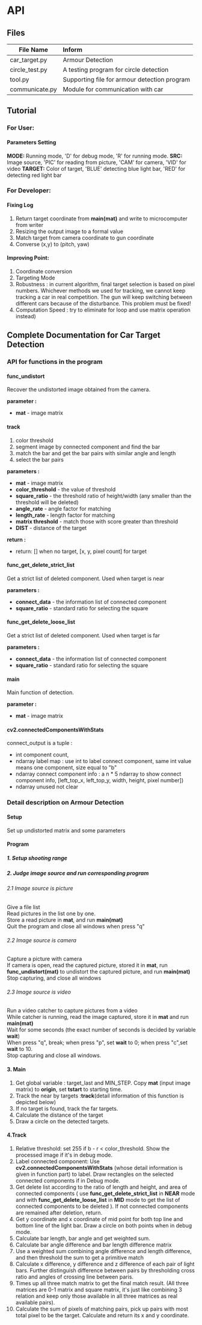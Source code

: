 # API

## Files
|File Name            | Inform                                        |
|------------         |:----                                          |
|car_target.py        | Armour Detection                              |
|circle_test.py       | A testing program for circle detection        |
|tool.py              | Supporting file for armour detection program  |
|communicate.py       | Module for communication  with car            |

## Tutorial

### For User:
#### Parameters Setting
<b>MODE:  </b> Running mode, 'D' for debug mode, 'R' for running mode.
<b>SRC:   </b> Image source, 'PIC' for reading from picture, 'CAM' for camera, 'VID' for video
<b>TARGET:</b> Color of target, 'BLUE' detecting blue light bar, 'RED' for detecting red light bar

### For Developer:

#### Fixing Log
1. Return target coordinate from <b>main(mat)</b> and write to microcomputer from writer
2. Resizing the output image to a formal value
3. Match target from camera coordinate to gun coordinate
4. Converse (x,y) to (pitch, yaw)

#### Improving Point:
1. Coordinate conversion
2. Targeting Mode
3. Robustness : in current algorithm, final target selection is based on pixel numbers. Whichever methods we used for tracking, we cannot keep tracking a car in real competition. The gun will keep switching between different cars because of the disturbance. This problem must be fixed!  
4. Computation Speed : try to eliminate for loop and use matrix operation instead)


## Complete Documentation for Car Target Detection

### API for functions in the program
#### func_undistort
Recover the undistorted image obtained from the camera. </br>

<b>parameter :</b>
* <b>mat</b> - image matrix

#### track
1. color threshold
2. segment image by connected component and find the bar
3. match the bar and get the bar pairs with similar angle and length
4. select the bar pairs</br>

<b>parameters :</b>
* <b>mat</b> - image matrix
* <b>color_threshold</b> - the value of threshold
* <b>square_ratio</b> - the threshold ratio of height/width (any smaller than the threshold will be deleted)
* <b>angle_rate</b> - angle factor for matching
* <b>length_rate</b> - length factor for matching
* <b>matrix threshold</b> - match those with score greater than threshold
* <b>DIST</b> - distance of the target

<b> return :</b>
* return: [] when no target, [x, y, pixel count] for target

#### func_get_delete_strict_list
Get a strict list of deleted component. Used when target is near

<b>parameters :</b>
* <b>connect_data</b> - the information list of connected component
* <b>square_ratio</b> - standard ratio for selecting the square

#### func_get_delete_loose_list

Get a strict list of deleted component. Used when target is far

<b>parameters :</b>
* <b>connect_data</b> - the information list of connected component
* <b>square_ratio</b> - standard ratio for selecting the square

#### main
Main function of detection.

<b>parameter :</b>
* <b>mat</b> - image matrix

#### cv2.connectedComponentsWithStats

connect_output is a tuple :
- int component count,
- ndarray label map : use int to label connect  component, same int value means one component, size equal to "b"
- ndarray connect component info : a n * 5 ndarray to show connect component info, [left_top_x, left_top_y, width, height, pixel number])
- ndarray unused not clear


### Detail description on Armour Detection

#### Setup
Set up undistorted matrix and some parameters

#### Program

##### 1. Setup shooting range

##### 2. Judge image source and run corresponding program

###### 2.1 Image source is picture<br>

Give a file list<br>
Read pictures in the list one by one.<br>
Store a read picture in <b>mat</b>, and run <b>main(mat)</b> <br>
Quit the program and close all windows when press "q"<br>
###### 2.2 Image source is camera

Capture a picture with camera<br>
If camera is open, read the captured picture, stored it in <b>mat</b>, run <b>func_undistort(mat)</b> to undistort the captured picture, and run <b>main(mat)</b><br>
Stop capturing, and close all windows

###### 2.3 Image source is video

Run a video catcher to capture pictures from a video<br>
While catcher is running, read the image captured, store it in <b>mat</b> and run <b>main(mat)</b><br>
Wait for some seconds (the exact number of seconds is decided by variable <b>wait</b>)<br>
When press "q", break; when press "p", set <b>wait</b> to 0; when press "c",set <b>wait</b> to 10.<br>
Stop capturing and close all windows.

#### 3. Main
1. Get global variable : target_last and MIN_STEP. Copy <b>mat</b> (input image matrix) to <b>origin</b>, set <b>tstart</b> to starting time.
2. Track the near by targets :<b>track</b>(detail information of this function is depicted below)
3. If no target is found, track the far targets.
4. Calculate the distance of the target
5. Draw a circle on the detected targets.

#### 4.Track
1. Relative threshold: set 255 if b - r < color_threshold. Show the processed image if it's in debug mode.<br>
2. Label connected component: Use <b>cv2.connectedComponentsWithStats</b> (whose detail information is given in function part) to label. Draw rectangles on the selected connected components if in Debug mode.
3. Get delete list according to the ratio of length and height, and area of connected components ( use <b>func_get_delete_strict_list</b> in <b>NEAR</b> mode and with <b>func_get_delete_loose_list</b> in <b>MID</b> mode to get the list of connected components to be deleted ). If not connected components are remained after deletion, return.
4. Get y coordinate and x coordinate of mid point for both top line and bottom line of the light bar. Draw a circle on both points when in debug mode.
5. Calculate bar length, bar angle and get weighted sum.
6. Calculate bar angle difference and bar length difference  matrix
7. Use a weighted sum combining angle difference and length difference, and then threshold the sum to get a primitive match
8. Calculate x difference, y difference and z difference of each pair of light bars. Further distinguish difference between pairs by thresholding cross ratio and angles of crossing line between paris.
9. Times up all three match matrix to get the final match result. (All three matrices are 0-1 matrix and square matrix, it's just like combining 3 relation and keep only those available in all three matrices as real available pairs).
9. Calculate the sum of pixels of matching pairs, pick up pairs with most total pixel to be the target. Calculate and return its x and y coordinate.
